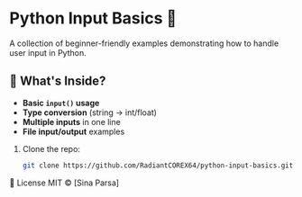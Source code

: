 # Python Input Basics 🐍

A collection of beginner-friendly examples demonstrating how to handle user input in Python.

## 📌 What's Inside?

- **Basic `input()` usage**  
- **Type conversion** (string → int/float)  
- **Multiple inputs** in one line   
- **File input/output** examples  

1. Clone the repo:
   ```bash
   git clone https://github.com/RadiantCOREX64/python-input-basics.git

📜 License
MIT © [Sina Parsa]
